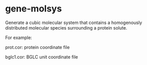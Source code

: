 # gene-molsys
Generate a cubic molecular system that contains a homogenously distributed molecular species surrounding a protein solute.

For example:

prot.cor: protein coordinate file

bglc1.cor: BGLC unit coordinate file
